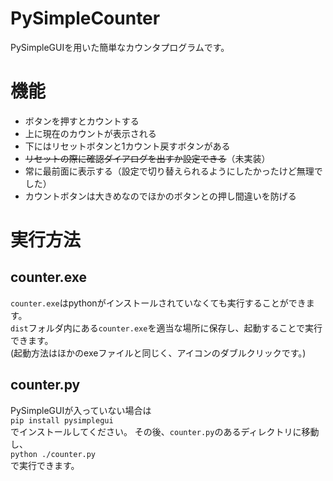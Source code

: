 # PySimpleCounter
PySimpleGUIを用いた簡単なカウンタプログラムです。

# 機能
* ボタンを押すとカウントする
* 上に現在のカウントが表示される
* 下にはリセットボタンと1カウント戻すボタンがある
* ~~リセットの際に確認ダイアログを出すか設定できる~~（未実装）
* 常に最前面に表示する（設定で切り替えられるようにしたかったけど無理でした）
* カウントボタンは大きめなのでほかのボタンとの押し間違いを防げる

# 実行方法
## counter.exe
```counter.exe```はpythonがインストールされていなくても実行することができます。  
```dist```フォルダ内にある```counter.exe```を適当な場所に保存し、起動することで実行できます。  
(起動方法はほかのexeファイルと同じく、アイコンのダブルクリックです。)

## counter.py
PySimpleGUIが入っていない場合は  
```pip install pysimplegui```  
でインストールしてください。
その後、```counter.py```のあるディレクトリに移動し、  
```python ./counter.py```  
で実行できます。
